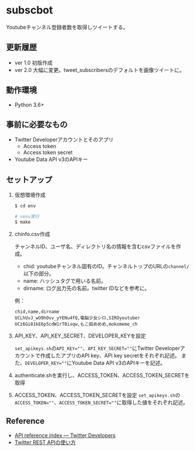 # subscbot

Youtubeチャンネル登録者数を取得しツイートする。

## 更新履歴

- ver 1.0
初版作成
- ver 2.0
大幅に変更。tweet_subscribersのデフォルトを画像ツイートに。

## 動作環境

- Python 3.6+

## 事前に必要なもの

- Twitter Developerアカウントとそのアプリ
  - Access token
  - Access token secret
- Youtube Data API v3のAPIキー

## セットアップ

1. 仮想環境作成

    ```bash
    $ cd env

    # venv実行
    $ make

    ```

2. chinfo.csv作成

    チャンネルID、ユーザ名、ディレクトリ名の情報を含むcsvファイルを作成。
    - chid: youtubeチャンネル固有のID。チャンネルトップのURLの`channel/`以下の部分。
    - name: ハッシュタグで用いる名前。
    - dirname: ログ出力先の名前。twitter IDなどを参考に。

    例：

    ```csv
    chid,name,dirname
    UCLhUvJ_wO9hOvv_yYENu4fQ,電脳少女シロ,SIROyoutuber
    UCz6Gi81kE6p5cdW1rT0ixqw,もこ田めめめ,mokomeme_ch
    ```

3. API_KEY、API_KEY_SECRET、DEVELOPER_KEYを設定

    `set_apikeys.sh`の`API_KEY=""`、`API_KEY_SECRET=""`にTwitter Developerアカウントで作成したアプリのAPI key、API key secretをそれぞれ記述。
    また、`DEVELOPER_KEY=""`にYoutube Data API v3のAPIキーを記述。

4. authenticate.shを実行し、ACCESS_TOKEN、ACCESS_TOKEN_SECRETを取得
  
5. ACCESS_TOKEN、ACCESS_TOKEN_SECRETを設定
    `set_apikeys.sh`の`ACCESS_TOKEN=""`、`ACCESS_TOKEN_SECRET=""`に取得した値をそれぞれ記述。

## Reference

- [API reference index — Twitter Developers](https://developer.twitter.com/en/docs/api-reference-index)
- [Twitter REST APIの使い方](https://syncer.jp/Web/API/Twitter/REST_API/)
